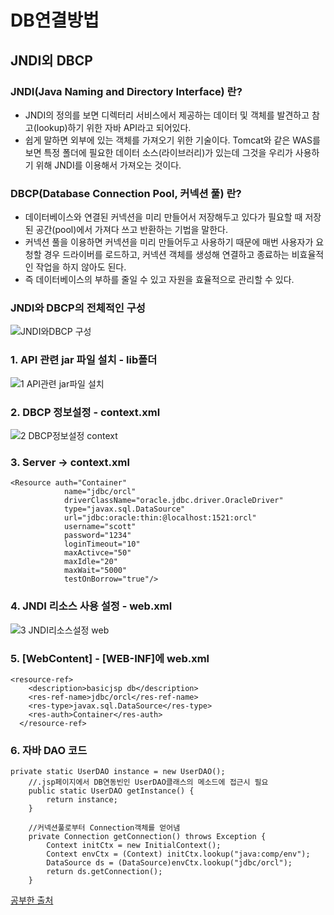 # DB연결방법

## JNDI외 DBCP

### JNDI(Java Naming and Directory Interface) 란?
* JNDI의 정의를 보면 디렉터리 서비스에서 제공하는 데이터 및 객체를 발견하고 참고(lookup)하기 위한 자바 API라고 되어있다. 
* 쉽게 말하면 외부에 있는 객체를 가져오기 위한 기술이다. Tomcat와 같은 WAS를 보면 특정 폴더에 필요한 데이터 소스(라이브러리)가 있는데 그것을 우리가 사용하기 위해 JNDI를 이용해서 가져오는 것이다.

### DBCP(Database Connection Pool, 커넥션 풀) 란?
* 데이터베이스와 연결된 커넥션을 미리 만들어서 저장해두고 있다가 필요할 때 저장된 공간(pool)에서 가져다 쓰고 반환하는 기법을 말한다. 
* 커넥션 풀을 이용하면 커넥션을 미리 만들어두고 사용하기 때문에 매번 사용자가 요청할 경우 드라이버를 로드하고, 커넥션 객체를 생성해 연결하고 종료하는 비효율적인 작업을 하지 않아도 된다. 
* 즉 데이터베이스의 부하를 줄일 수 있고 자원을 효율적으로 관리할 수 있다.

### JNDI와 DBCP의 전체적인 구성
![JNDI와DBCP 구성](https://user-images.githubusercontent.com/65409092/95290824-306ee000-08a9-11eb-8e10-b6f2686be84d.PNG)

### 1. API 관련 jar 파일 설치 - lib폴더
![1 API관련 jar파일 설치](https://user-images.githubusercontent.com/65409092/95290965-79bf2f80-08a9-11eb-9dec-82ce9ebec6ca.PNG)

### 2. DBCP 정보설정 - context.xml
![2 DBCP정보설정 context](https://user-images.githubusercontent.com/65409092/95291065-aecb8200-08a9-11eb-8932-59f6688b3790.PNG)

### 3. Server -> context.xml
```
<Resource auth="Container"
    		name="jdbc/orcl"
    		driverClassName="oracle.jdbc.driver.OracleDriver"
    		type="javax.sql.DataSource"
    		url="jdbc:oracle:thin:@localhost:1521:orcl"
    		username="scott"
    		password="1234"
    		loginTimeout="10"
    		maxActivce="50"
    		maxIdle="20"
    		maxWait="5000"
    		testOnBorrow="true"/>
```

### 4. JNDI 리소스 사용 설정 - web.xml
![3 JNDI리소스설정  web](https://user-images.githubusercontent.com/65409092/95291258-15e93680-08aa-11eb-9c45-ab40983f9dc6.PNG)

### 5. [WebContent] - [WEB-INF]에 web.xml
```
<resource-ref> 
    <description>basicjsp db</description> 
    <res-ref-name>jdbc/orcl</res-ref-name> 
    <res-type>javax.sql.DataSource</res-type> 
    <res-auth>Container</res-auth> 
  </resource-ref>
```

###  6. 자바 DAO 코드
```
private static UserDAO instance = new UserDAO();
    //.jsp페이지에서 DB연동빈인 UserDAO클래스의 메소드에 접근시 필요
    public static UserDAO getInstance() {
        return instance;
    }
	
    //커넥션풀로부터 Connection객체를 얻어냄
    private Connection getConnection() throws Exception {
        Context initCtx = new InitialContext();
        Context envCtx = (Context) initCtx.lookup("java:comp/env");
        DataSource ds = (DataSource)envCtx.lookup("jdbc/orcl");
        return ds.getConnection();
    }
```

[공부한 출처](https://all-record.tistory.com/104)
